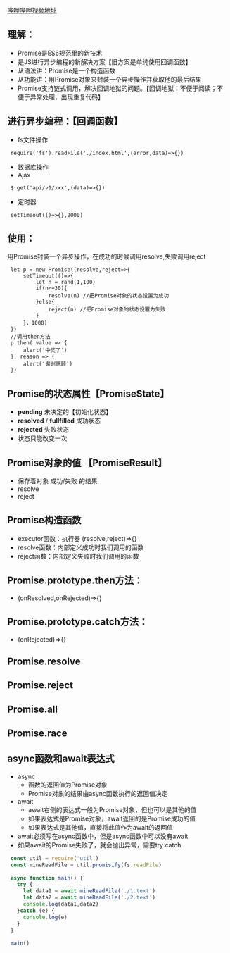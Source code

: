 [哔哩哔哩视频地址](https://www.bilibili.com/video/BV1GA411x7z1)
## 理解：
   - Promise是ES6规范里的新技术
   - 是JS进行异步编程的新解决方案【旧方案是单纯使用回调函数】
   - 从语法讲：Promise是一个构造函数
   - 从功能讲：用Promise对象来封装一个异步操作并获取他的最后结果 
   - Promise支持链式调用，解决回调地狱的问题。【回调地狱：不便于阅读；不便于异常处理，出现重复代码】
## 进行异步编程：【回调函数】
   - fs文件操作
   ```
    require('fs').readFile('./index.html',(error,data)=>{}) 
   ```
   - 数据库操作
   - Ajax
   ```
    $.get('api/v1/xxx',(data)=>{})
   ```   
   - 定时器
   ```
    setTimeout(()=>{},2000) 
   ```
## 使用：
   用Promise封装一个异步操作，在成功的时候调用resolve,失败调用reject   
   ```
    let p = new Promise((resolve,reject=>{
        setTimeout(()=>{
            let n = rand(1,100)
            if(n<=30){
                resolve(n) //把Promise对象的状态设置为成功
            }else{
                reject(n) //把Promise对象的状态设置为失败
            }
        }，1000)
    })
    //调用then方法
    p.then( value => {
        alert('中奖了')
    }, reason => {
        alert('谢谢惠顾')
    }) 
   ```
## Promise的状态属性【PromiseState】
   - **pending** 未决定的【初始化状态】
   - **resolved** / **fullfilled** 成功状态
   - **rejected** 失败状态
   - 状态只能改变一次

## Promise对象的值 【PromiseResult】
   - 保存着对象 成功/失败 的结果
   - resolve
   - reject
## Promise构造函数
   - executor函数：执行器 (resolve,reject)=>{}
   - resolve函数：内部定义成功时我们调用的函数
   - reject函数：内部定义失败时我们调用的函数
## Promise.prototype.then方法：
   - (onResolved,onRejected)=>{}
## Promise.prototype.catch方法：
   - (onRejected)=>{}
## Promise.resolve
## Promise.reject
## Promise.all
## Promise.race

## async函数和await表达式
   - async
        - 函数的返回值为Promise对象
        - Promise对象的结果由async函数执行的返回值决定
   - await
        - await右侧的表达式一般为Promise对象，但也可以是其他的值
        - 如果表达式是Promise对象，await返回的是Promise成功的值
        - 如果表达式是其他值，直接将此值作为await的返回值
   - await必须写在async函数中，但是async函数中可以没有await
   - 如果await的Promise失败了，就会抛出异常，需要try catch
   ```javascript
    const util = require('util')
    const mineReadFile = util.promisify(fs.readFile)
    
    async function main() {
      try {
        let data1 = await mineReadFile('./1.text') 
        let data2 = await mineReadFile('./2.text') 
        console.log(data1,data2)    
      }catch (e) {
        console.log(e)
      }
    }
    
    main()
   ```

